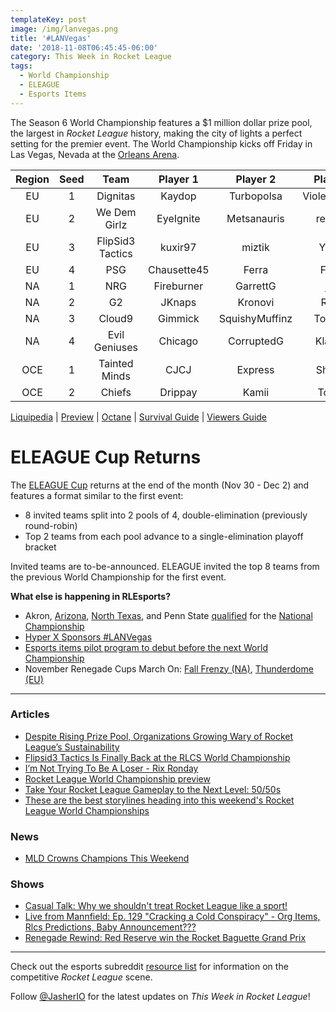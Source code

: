 ```yaml
---
templateKey: post
image: /img/lanvegas.png
title: '#LANVegas'
date: '2018-11-08T06:45:45-06:00'
category: This Week in Rocket League
tags:
  - World Championship
  - ELEAGUE
  - Esports Items
---
```

The Season 6 World Championship features a $1 million dollar prize pool, the largest in *Rocket League* history, making the city of lights a perfect setting for the premier event. The World Championship kicks off Friday in Las Vegas, Nevada at the [Orleans Arena](https://www.orleansarena.com/).

| Region | Seed | Team | Player 1 | Player 2 | Player 3 |
|:------:|:----:|:----------------:|:-----------:|:--------------:|:------------:|
| EU | 1 | Dignitas | Kaydop | Turbopolsa | ViolentPanda |
| EU | 2 | We Dem Girlz | EyeIgnite | Metsanauris | remkoe |
| EU | 3 | FlipSid3 Tactics | kuxir97 | miztik | Yukeo |
| EU | 4 | PSG | Chausette45 | Ferra | Fruity |
| NA | 1 | NRG | Fireburner | GarrettG | jstn |
| NA | 2 | G2 | JKnaps | Kronovi | Rizzo |
| NA | 3 | Cloud9 | Gimmick | SquishyMuffinz | Torment |
| NA | 4 | Evil Geniuses | Chicago | CorruptedG | Klassux |
| OCE | 1 | Tainted Minds | CJCJ | Express | Shadey |
| OCE | 2 | Chiefs | Drippay | Kamii | Torsos |

[Liquipedia](https://liquipedia.net/rocketleague/Rocket_League_Championship_Series/Season_6) | [Preview](https://www.rocketleagueesports.com/news/rlcs-world-championship-this-weekend-/) | [Octane](https://octane.gg/event/rlcs-season-six-world-championship) | [Survival Guide](https://www.rocketleagueesports.com/news/rlcs-season-6-world-championship-survival-guide-/) | [Viewers Guide](https://www.reddit.com/r/RocketLeague/comments/9uqmjl/a_guide_to_watch_the_rlcs_s6_world_championship/)

# ELEAGUE Cup Returns

The [ELEAGUE Cup](https://www.eleague.com/rocketleague-2018/news/eleague-cup-rocket-league-2018) returns at the end of the month (Nov 30 - Dec 2) and features a format similar to the first event: 

* 8 invited teams split into 2 pools of 4, double-elimination (previously round-robin)
* Top 2 teams from each pool advance to a single-elimination playoff bracket

Invited teams are to-be-announced. ELEAGUE invited the top 8 teams from the previous World Championship for the first event. 

**What else is happening in RLEsports?**

* Akron, [Arizona](https://twitter.com/RLEsports/status/1060023422703538176), [North Texas](https://twitter.com/RLEsports/status/1059971884228456448), and Penn State [qualified](https://www.twitch.tv/videos/332566552) for the [National Championship](https://www.rocketleagueesports.com/news/crl-national-championship-tickets-on-sale-now-/)
* [Hyper X Sponsors #LANVegas](https://twitter.com/RLEsports/status/1060266786463993856)
* [Esports items pilot program to debut before the next World Championship](https://www.rocketleagueesports.com/news/let-s-talk----esports-org-items/)
* November Renegade Cups March On: [Fall Frenzy (NA)](https://smash.gg/tournament/fall-frenzy/events), [Thunderdome (EU)](https://smash.gg/tournament/rocketeers-thunderdome/events)

---

### Articles

* [Despite Rising Prize Pool, Organizations Growing Wary of Rocket League’s Sustainability](https://esportsobserver.com/rocket-league-revenue-share/)
* [Flipsid3 Tactics Is Finally Back at the RLCS World Championship](https://ginx.tv/rocket-league/flipsid3-tactics-finally-back-rlcs-world-championship/)
* [I’m Not Trying To Be A Loser - Rix Ronday](https://www.theplayerslobby.com/2979/im-not-trying-loser-rix-ronday-method-rocket-league/)
* [Rocket League World Championship preview](http://www.espn.com/esports/story/_/id/25216810/rocket-league-world-championship-preview)
* [Take Your Rocket League Gameplay to the Next Level: 50/50s](http://dignitas.gg/articles/blogs/rocket-league/12854/take-your-rocket-league-gameplay-to-the-next-level-5050s)
* [These are the best storylines heading into this weekend's Rocket League World Championships](https://www.destructoid.com/these-are-the-best-storylines-heading-into-this-weekend-s-rocket-league-world-championships-530053.phtml?utm_source=dlvr.it&utm_medium=twitter)

### News

* [MLD Crowns Champions This Weekend](https://twitter.com/MLDoubles/status/1059449745817722880)

### Shows

* [Casual Talk: Why we shouldn't treat Rocket League like a sport!](https://www.youtube.com/watch?v=A_wqcPAiXi0)
* [Live from Mannfield: Ep. 129 "Cracking a Cold Conspiracy" - Org Items, Rlcs Predictions, Baby Announcement???](http://www.lfmannfield.com/episodes/2018/11/7/ep-129-cracking-a-cold-conspiracy-org-items-rlcs-predictions-baby-announcement)
* [Renegade Rewind: Red Reserve win the Rocket Baguette Grand Prix](https://www.youtube.com/watch?v=3nCKpau2m3s)

---

Check out the esports subreddit [resource list](https://www.reddit.com/r/RocketLeagueEsports/wiki/links) for information on the competitive *Rocket League* scene.

Follow [@JasherIO](https://twitter.com/JasherIO) for the latest updates on *This Week in Rocket League*!
